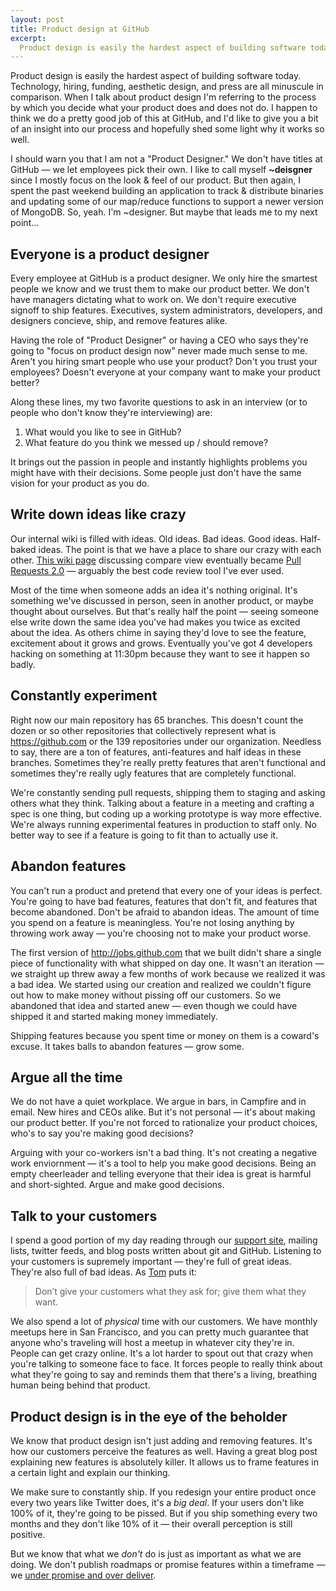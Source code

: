 ```yaml
---
layout: post
title: Product design at GitHub
excerpt:
  Product design is easily the hardest aspect of building software today. I happen to think we do a pretty good job of this at GitHub, and I'd like to give you a bit of an insight into our process and hopefully shed some light why it works so well.
---
```


Product design is easily the hardest aspect of building software today. Technology, hiring, funding, aesthetic design, and press are all minuscule in comparison. When I talk about product design I'm referring to the process by which you decide what your product does and does not do. I happen to think we do a pretty good job of this at GitHub, and I'd like to give you a bit of an insight into our process and hopefully shed some light why it works so well.

I should warn you that I am not a "Product Designer." We don't have titles at GitHub — we let employees pick their own.  I like to call myself **~deisgner** since I mostly focus on the look & feel of our product. But then again, I spent the past weekend building an application to track & distribute binaries and updating some of our map/reduce functions to support a newer version of MongoDB. So, yeah. I'm ~designer. But maybe that leads me to my next point…

## Everyone is a product designer

Every employee at GitHub is a product designer. We only hire the smartest people we know and we trust them to make our product better. We don't have managers dictating what to work on. We don't require executive signoff to ship features. Executives, system administrators, developers, and designers concieve, ship, and remove features alike.

Having the role of "Product Designer" or having a CEO who says they're going to "focus on product design now" never made much sense to me. Aren't you hiring smart people who use your product? Don't you trust your employees? Doesn't everyone at your company want to make your product better?

Along these lines, my two favorite questions to ask in an interview (or to people who don't know they're interviewing) are:

1. What would you like to see in GitHub?
2. What feature do you think we messed up / should remove?

It brings out the passion in people and instantly highlights problems you might have with their decisions. Some people just don't have the same vision for your product as you do.

## Write down ideas like crazy

Our internal wiki is filled with ideas. Old ideas. Bad ideas. Good ideas. Half-baked ideas. The point is that we have a place to share our crazy with each other. [This wiki page](https://gist.github.com/ad66d382a04c063b6861) discussing compare view eventually became [Pull Requests 2.0](https://github.com/blog/712-pull-requests-2-0) — arguably the best code review tool I've ever used.

Most of the time when someone adds an idea it's nothing original. It's something we've discussed in person, seen in another product, or maybe thought about ourselves. But that's really half the point — seeing someone else write down the same idea you've had makes you twice as excited about the idea. As others chime in saying they'd love to see the feature, excitement about it grows and grows. Eventually you've got 4 developers hacking on something at 11:30pm because they want to see it happen so badly.

## Constantly experiment

Right now our main repository has 65 branches. This doesn't count the dozen or so other repositories that collectively represent what is <https://github.com> or the 139 repositories under our organization. Needless to say, there are a ton of features, anti-features and half ideas in these branches. Sometimes they're really pretty features that aren't functional and sometimes they're really ugly features that are completely functional.

We're constantly sending pull requests, shipping them to staging and asking others what they think. Talking about a feature in a meeting and crafting a spec is one thing, but coding up a working prototype is way more effective. We're always running experimental features in production to staff only. No better way to see if a feature is going to fit than to actually use it.

## Abandon features

You can't run a product and pretend that every one of your ideas is perfect. You're going to have bad features, features that don't fit, and features that become abandoned. Don't be afraid to abandon ideas. The amount of time you spend on a feature is meaningless. You're not losing anything by throwing work away — you're choosing not to make your product worse.

The first version of <http://jobs.github.com> that we built didn't share a single piece of functionality with what shipped on day one. It wasn't an iteration — we straight up threw away a few months of work because we realized it was a bad idea. We started using our creation and realized we couldn't figure out how to make money without pissing off our customers. So we abandoned that idea and started anew — even though we could have shipped it and started making money immediately.

Shipping features because you spent time or money on them is a coward's excuse. It takes balls to abandon features — grow some.

## Argue all the time

We do not have a quiet workplace. We argue in bars, in Campfire and in email. New hires and CEOs alike. But it's not personal — it's about making our product better. If you're not forced to rationalize your product  choices, who's to say you're making good decisions?

Arguing with your co-workers isn't a bad thing. It's not creating a negative work enviornment — it's a tool to help you make good decisions. Being an empty cheerleader and telling everyone that their idea is great is harmful and short-sighted. Argue and make good decisions.

## Talk to your customers

I spend a good portion of my day reading through our [support site](http://support.github.com), mailing lists, twitter feeds, and blog posts written about git and GitHub. Listening to your customers is supremely important — they're full of great ideas. They're also full of bad ideas. As [Tom](http://tom.preston-werner.com/2011/03/29/ten-lessons-from-githubs-first-year.html) puts it:

> Don’t give your customers what they ask for; give them what they want.

We also spend a lot of *physical* time with our customers. We have monthly meetups here in San Francisco, and you can pretty much guarantee that anyone who's traveling will host a meetup in whatever city they're in.  People can get crazy online. It's a lot harder to spout out that crazy when you're talking to someone face to face. It forces people to really think about what they're going to say and reminds them that there's a living, breathing human being behind that product.

## Product design is in the eye of the beholder

We know that product design isn't just adding and removing features. It's how our customers perceive the features as well. Having a great blog post explaining new features is absolutely killer. It allows us to frame features in a certain light and explain our thinking.

We make sure to constantly ship. If you redesign your entire product once every two years like Twitter does, it's a *big deal*. If your users don't like 100% of it, they're going to be pissed. But if you ship something every two months and they don't like 10% of it — their overall perception is still positive.

But we know that what we *don't* do is just as important as what we are doing. We don't publish roadmaps or promise features within a timeframe — we [under promise and over deliver](http://ozmm.org/posts/managing_expectations.html).